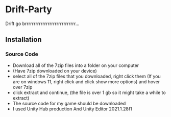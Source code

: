 # Drift-Party
Drift go brrrrrrrrrrrrrrrrrrrrrrrrrrrrr...
## Installation
### Source Code
- Download all of the 7zip files into a folder on your computer
- (Have 7zip downloaded on your device)
- select all of the 7zip files that you downloaded, right click them (If you are on windows 11, right click and click show more options) and hover over 7zip
- click extract and continue, (the file is over 1 gb so it might take a while to extract)
- The source code for my game should be downloaded
- I used Unity Hub production And Unity Editor 2021.1.28f1
